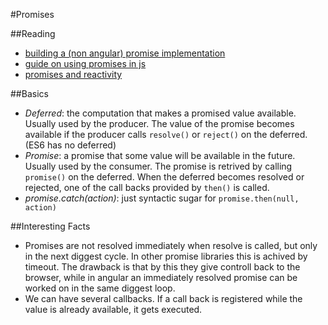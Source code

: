 #Promises

##Reading
- [building a (non angular) promise implementation](http://www.mattgreer.org/articles/promises-in-wicked-detail/)
- [guide on using promises in js](https://github.com/getify/You-Dont-Know-JS/blob/master/async%20&%20performance/ch3.md)
- [promises and reactivity](https://github.com/kriskowal/gtor)

##Basics
- *Deferred*: the computation that makes a promised value available. Usually used by the producer. The value of the promise becomes available if the producer calls `resolve()` or `reject()` on the deferred. (ES6 has no deferred)
- *Promise*: a promise that some value will be available in the future. Usually used by the consumer. The promise is retrived by calling `promise()` on the deferred. When the deferred becomes resolved or rejected, one of the call backs provided by `then()` is called.
- *promise.catch(action)*: just syntactic sugar for `promise.then(null, action)`

##Interesting Facts
- Promises are not resolved immediately when resolve is called, but only in the next diggest cycle. In other promise libraries this is achived by timeout. The drawback is that by this they give controll back to the browser, while in angular an immediately resolved promise can be worked on in the same diggest loop. 
- We can have several callbacks. If a call back is registered while the value is already available, it gets executed.  
 



















